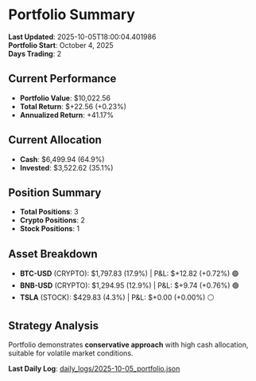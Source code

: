 # Portfolio Summary

**Last Updated**: 2025-10-05T18:00:04.401986  
**Portfolio Start**: October 4, 2025  
**Days Trading**: 2

## Current Performance
- **Portfolio Value**: $10,022.56
- **Total Return**: $+22.56 (+0.23%)
- **Annualized Return**: +41.17%

## Current Allocation
- **Cash**: $6,499.94 (64.9%)
- **Invested**: $3,522.62 (35.1%)

## Position Summary
- **Total Positions**: 3
- **Crypto Positions**: 2
- **Stock Positions**: 1

## Asset Breakdown
- **BTC-USD** (CRYPTO): $1,797.83 (17.9%) | P&L: $+12.82 (+0.72%) 🟢
- **BNB-USD** (CRYPTO): $1,294.95 (12.9%) | P&L: $+9.74 (+0.76%) 🟢
- **TSLA** (STOCK): $429.83 (4.3%) | P&L: $+0.00 (+0.00%) ⚪


## Strategy Analysis
Portfolio demonstrates **conservative approach** with high cash allocation, suitable for volatile market conditions.

**Last Daily Log**: [daily_logs/2025-10-05_portfolio.json](daily_logs/2025-10-05_portfolio.json)
